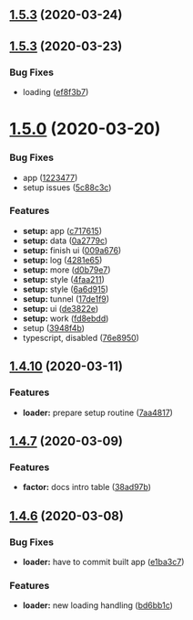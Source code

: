 ## [1.5.3](https://github.com/fiction-com/factor/compare/v1.5.7...v1.5.3) (2020-03-24)

## [1.5.3](https://github.com/fiction-com/factor/compare/v1.5.2...v1.5.3) (2020-03-23)

### Bug Fixes

- loading ([ef8f3b7](https://github.com/fiction-com/factor/commit/ef8f3b70a421cbfaa9ac420680d7bde11cb7fe26))

# [1.5.0](https://github.com/fiction-com/factor/compare/v1.4.11...v1.5.0) (2020-03-20)

### Bug Fixes

- app ([1223477](https://github.com/fiction-com/factor/commit/1223477947e4ed4d07a97e3afb69ee814300c8bb))
- setup issues ([5c88c3c](https://github.com/fiction-com/factor/commit/5c88c3c96ed881ab7f7531992082c6ebd15a0508))

### Features

- **setup:** app ([c717615](https://github.com/fiction-com/factor/commit/c717615ab054e5c8965fd0b14dde32cb59154960))
- **setup:** data ([0a2779c](https://github.com/fiction-com/factor/commit/0a2779c50960416dc5ee1b319a022158386b0a29))
- **setup:** finish ui ([009a676](https://github.com/fiction-com/factor/commit/009a676d1545ed76e10cd7150d86f3d826bd6a33))
- **setup:** log ([4281e65](https://github.com/fiction-com/factor/commit/4281e6552e9f8558cb770878080b5394fb14ef32))
- **setup:** more ([d0b79e7](https://github.com/fiction-com/factor/commit/d0b79e75514eb7941b9e5673ad78a669ebe28d03))
- **setup:** style ([4faa211](https://github.com/fiction-com/factor/commit/4faa211a6b60716bde9f6561e87a4c07532b29c0))
- **setup:** style ([6a6d915](https://github.com/fiction-com/factor/commit/6a6d915e86b8b926117fd9400a6aa25e79bd4ecd))
- **setup:** tunnel ([17de1f9](https://github.com/fiction-com/factor/commit/17de1f9ff5163a430ceec197489a252301ea6d96))
- **setup:** ui ([de3822e](https://github.com/fiction-com/factor/commit/de3822e0e68673842d14680b59f51670e7fbf58b))
- **setup:** work ([fd8ebdd](https://github.com/fiction-com/factor/commit/fd8ebddbf42221753318874d681f7e51d163b962))
- setup ([3948f4b](https://github.com/fiction-com/factor/commit/3948f4b84899d4dc28bf3104964bbbef9c7ae92e))
- typescript, disabled ([76e8950](https://github.com/fiction-com/factor/commit/76e8950a23ba46b7b2fb2b939533553a5efe6f45))

## [1.4.10](https://github.com/fiction-com/factor/compare/v1.4.9...v1.4.10) (2020-03-11)

### Features

- **loader:** prepare setup routine ([7aa4817](https://github.com/fiction-com/factor/commit/7aa4817cbe4646a08ef2e22077476d9c33f860a8))

## [1.4.7](https://github.com/fiction-com/factor/compare/v1.4.6...v1.4.7) (2020-03-09)

### Features

- **factor:** docs intro table ([38ad97b](https://github.com/fiction-com/factor/commit/38ad97b0136c56b8137cb867588897bf361ad0a0))

## [1.4.6](https://github.com/fiction-com/factor/compare/v1.4.5...v1.4.6) (2020-03-08)

### Bug Fixes

- **loader:** have to commit built app ([e1ba3c7](https://github.com/fiction-com/factor/commit/e1ba3c7bcdf142ae88fe26c8de8389b2398aa3cd))

### Features

- **loader:** new loading handling ([bd6bb1c](https://github.com/fiction-com/factor/commit/bd6bb1c70c487052a907c10dcabe22f43bf20b5c))
